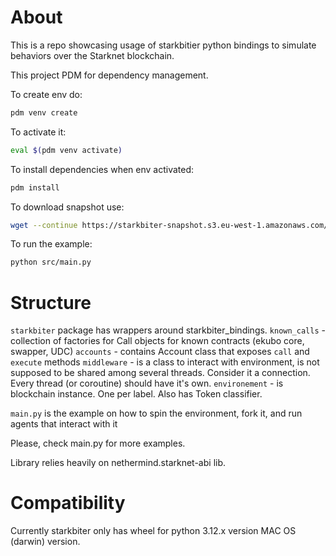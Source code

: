 # About

This is a repo showcasing usage of starkbitier python bindings to simulate behaviors over the Starknet blockchain.

This project PDM for dependency management.

To create env do:

```bash
pdm venv create
```

To activate it:
```bash
eval $(pdm venv activate)
```

To install dependencies when env activated:
```bash
pdm install
```

To download snapshot use:
```bash
wget --continue https://starkbiter-snapshot.s3.eu-west-1.amazonaws.com/mainnet-2025-08-10-trim.sqlite mainnet.sqlite 
```

To run the example:
```bash
python src/main.py
```

# Structure

`starkbiter` package has wrappers around starkbiter_bindings.
    `known_calls` - collection of factories for Call objects for known contracts (ekubo core, swapper, UDC)
    `accounts` - contains Account class that exposes `call` and `execute` methods
    `middleware` - is a class to interact with environment, is not supposed to be shared among several threads. Consider it a connection. Every thread (or coroutine) should have it's own.
    `environement` - is blockchain instance. One per label. Also has Token classifier.

`main.py` is the example on how to spin the environment, fork it, and run agents that interact with it

Please, check main.py for more examples.

Library relies heavily on nethermind.starknet-abi lib.

# Compatibility

Currently starkbiter only has wheel for python 3.12.x version MAC OS (darwin) version. 
